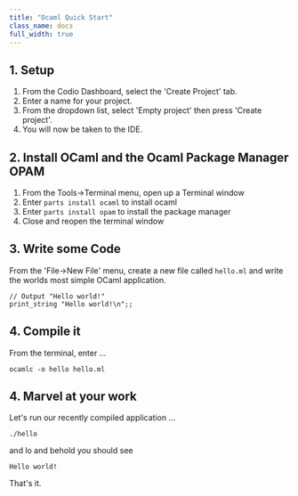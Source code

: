 ```yaml
---
title: "Ocaml Quick Start"
class_name: docs
full_width: true
---
```


## 1. Setup
1. From the Codio Dashboard, select the 'Create Project' tab.
1. Enter a name for your project.
1. From the dropdown list, select 'Empty project' then press 'Create project'.
1. You will now be taken to the IDE.

## 2. Install OCaml and the Ocaml Package Manager OPAM
1. From the Tools->Terminal menu, open up a Terminal window
1. Enter `parts install ocaml` to install ocaml
1. Enter `parts install opam` to install the package manager
1. Close and reopen the terminal window

## 3. Write some Code
From the 'File->New File' menu, create a new file called `hello.ml` and write the worlds most simple OCaml application.

    // Output "Hello world!" 
    print_string "Hello world!\n";;

## 4. Compile it
From the terminal, enter ...

    ocamlc -o hello hello.ml


## 4. Marvel at your work
Let's run our recently compiled application ...

    ./hello 

and lo and behold you should see

    Hello world!   

That's it.
